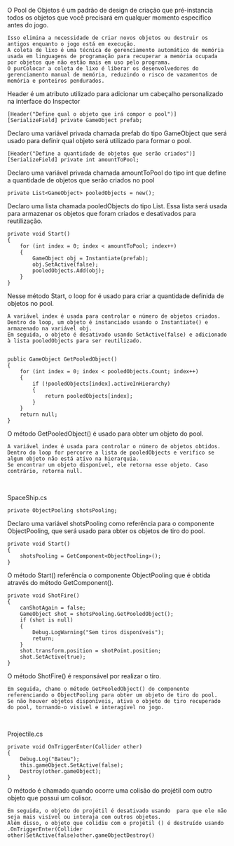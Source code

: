 O Pool de Objetos é um padrão de design de criação que pré-instancia todos os objetos que você precisará em qualquer momento específico antes do jogo. 
        
    Isso elimina a necessidade de criar novos objetos ou destruir os antigos enquanto o jogo está em execução.
    A coleta de lixo é uma técnica de gerenciamento automático de memória usada em linguagens de programação para recuperar a memória ocupada por objetos que não estão mais em uso pelo programa.
    O purColocar a coleta de lixo é liberar os desenvolvedores do gerenciamento manual de memória, reduzindo o risco de vazamentos de memória e ponteiros pendurados.

Header é um atributo utilizado para adicionar um cabeçalho personalizado na interface do Inspector

    [Header("Define qual o objeto que irá compor o pool")]
    [SerializeField] private GameObject prefab;

Declaro uma variável privada chamada prefab do tipo GameObject que será usado para definir qual objeto será utilizado para formar o pool.

    [Header("Define a quantidade de objetos que serão criados")]
    [SerializeField] private int amountToPool;

Declaro uma variável privada chamada amountToPool do tipo int que define a quantidade de objetos que serão criados no pool

    private List<GameObject> pooledObjects = new();

Declaro uma lista chamada pooledObjects do tipo List<GameObject>. Essa lista será usada para armazenar os objetos que foram criados e desativados para reutilização.


    private void Start()
    {
        for (int index = 0; index < amountToPool; index++)
        {
            GameObject obj = Instantiate(prefab);
            obj.SetActive(false);
            pooledObjects.Add(obj);
        }
    }

Nesse método Start, o loop for é usado para criar a quantidade definida de objetos no pool.
    
    A variável index é usada para controlar o número de objetos criados.
    Dentro do loop, um objeto é instanciado usando o Instantiate() e armazenado na variável obj.
    Em seguida, o objeto é desativado usando SetActive(false) e adicionado à lista pooledObjects para ser reutilizado.


    public GameObject GetPooledObject()
    {
        for (int index = 0; index < pooledObjects.Count; index++)
        {
            if (!pooledObjects[index].activeInHierarchy)
            {
                return pooledObjects[index];
            }
        }
        return null;
    }

O método GetPooledObject() é usado para obter um objeto do pool.
    
    A variável index é usada para controlar o número de objetos obtidos.
    Dentro do loop for percorre a lista de pooledObjects e verifico se algum objeto não está ativo na hierarquia.
    Se encontrar um objeto disponível, ele retorna esse objeto. Caso contrário, retorna null.


<br>

SpaceShip.cs

    private ObjectPooling shotsPooling;

Declaro uma variável shotsPooling como referência para o componente ObjectPooling, que será usado para obter os objetos de tiro do pool. 


    private void Start()
    {
        shotsPooling = GetComponent<ObjectPooling>();
    }


O método Start() referência o componente ObjectPooling que é obtida através do método GetComponent<ObjectPooling>().


    private void ShotFire()
    {
        canShotAgain = false;
        GameObject shot = shotsPooling.GetPooledObject();
        if (shot is null)
        {
            Debug.LogWarning("Sem tiros disponíveis");
            return;
        }
        shot.transform.position = shotPoint.position;
        shot.SetActive(true);
    }

O método ShotFire() é responsável por realizar o tiro. 
    
    Em seguida, chamo o método GetPooledObject() do componente referenciando o ObjectPooling para obter um objeto de tiro do pool. 
    Se não houver objetos disponíveis, ativa o objeto de tiro recuperado do pool, tornando-o visível e interagível no jogo.

<br>

Projectile.cs


    private void OnTriggerEnter(Collider other)
    {
        Debug.Log("Bateu");
        this.gameObject.SetActive(false);
        Destroy(other.gameObject);
    }

O método  é chamado quando ocorre uma colisão do projétil com outro objeto que possui um colisor.  
    
    Em seguida, o objeto do projétil é desativado usando  para que ele não seja mais visível ou interaja com outros objetos. 
    Além disso, o objeto que colidiu com o projétil () é destruído usando .OnTriggerEnter(Collider other)SetActive(false)other.gameObjectDestroy()



